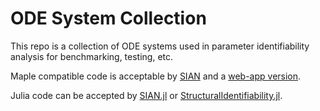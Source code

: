 # ODE System Collection

This repo is a collection of ODE systems used in parameter identifiability analysis for benchmarking, testing, etc.

Maple compatible code is acceptable by [SIAN](https://github.com/pogudingleb/SIAN) and a [web-app version](https://maple.cloud/app/6509768948056064/Structural+Identifiability+Toolbox).

Julia code can be accepted by [SIAN.jl](https://github.com/alexeyovchinnikov/SIAN-Julia/) or [StructuralIdentifiability.jl](https://github.com/SciML/StructuralIdentifiability.jl).
